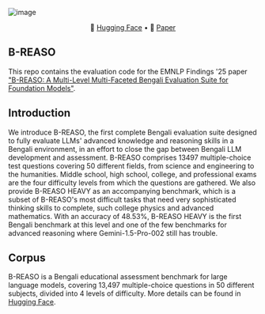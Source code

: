 ![image](https://github.com/user-attachments/assets/54d940ac-7d33-441c-91e6-03279a2403e6)


<p align="center">
   🤗 <a href="https://huggingface.co/datasets/krarit/b-reaso" target="_blank">Hugging Face</a>  • 📃 <a href="" target="_blank">Paper</a> 
</p>

## B-REASO

This repo contains the evaluation code for the EMNLP Findings '25 paper ["B-REASO: A Multi-Level Multi-Faceted Bengali Evaluation Suite for Foundation Models"]().

## Introduction

We introduce B-REASO, the first complete Bengali evaluation suite designed to fully evaluate LLMs' advanced knowledge and reasoning skills in a Bengali environment, in an effort to close the gap between Bengali LLM development and assessment. B-REASO comprises 13497 multiple-choice test questions covering 50 different fields, from science and engineering to the humanities. Middle school, high school, college, and professional exams are the four difficulty levels from which the questions are gathered. We also provide B-REASO HEAVY as an accompanying benchmark, which is a subset of B-REASO's most difficult tasks that need very sophisticated thinking skills to complete, such college physics and advanced mathematics. With an accuracy of 48.53\%, B-REASO HEAVY is the first Bengali benchmark at this level and one of the few benchmarks for advanced reasoning where Gemini-1.5-Pro-002 still has trouble.

## Corpus
B-REASO is a Bengali educational assessment benchmark for large language models, covering 13,497 multiple-choice questions in 50 different subjects, divided into 4 levels of difficulty. More details can be found in [Hugging Face](https://huggingface.co/datasets/krarit/b-reaso).
